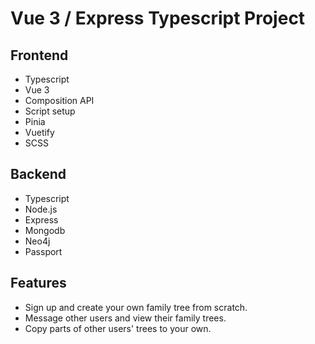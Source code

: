 # Vue 3 / Express Typescript Project

## Frontend

- Typescript
- Vue 3
- Composition API
- Script setup
- Pinia
- Vuetify
- SCSS

## Backend

- Typescript
- Node.js
- Express
- Mongodb
- Neo4j
- Passport

## Features

- Sign up and create your own family tree from scratch.
- Message other users and view their family trees.
- Copy parts of other users' trees to your own.
